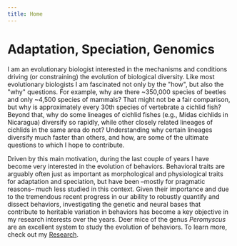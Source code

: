 ```yaml
---
title: Home
---
```


# Adaptation, Speciation, Genomics

I am an evolutionary biologist interested in the mechanisms and conditions driving (or constraining) the evolution of biological diversity. Like most evolutionary biologists I am fascinated not only by the "how", but also the "why" questions. For example, why are there ~350,000 species of beetles and only ~4,500 species of mammals? That might not be a fair comparison, but why is approximately every 30th species of vertebrate a cichlid fish? Beyond that, why do some lineages of cichlid fishes (e.g., Midas cichlids in Nicaragua) diversify so rapidly, while other closely related lineages of cichlids in the same area do not? Understanding why certain lineages diversify much faster than others, and how, are some of the ultimate questions to which I hope to contribute. 

Driven by this main motivation, during the last couple of years I have become very interested in the evolution of behaviors. Behavioral traits are arguably often just as important as morphological and physiological traits for adaptation and speciation, but have been –mostly for pragmatic reasons– much less studied in this context. Given their importance and due to the tremendous recent progress in our ability to robustly quantify and dissect behaviors, investigating the genetic and neural bases that contribute to heritable variation in behaviors has become a key objective in my research interests over the years. Deer mice of the genus _Peromyscus_ are an excellent system to study the evolution of behaviors. To learn more, check out my [Research](https://akautt.github.io/research/).
